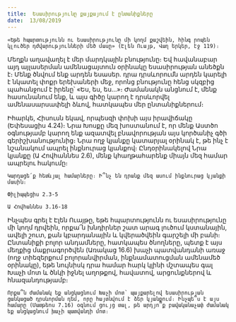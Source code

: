 ```yaml
---
title:  Եսասիրությունը քայքայում է ընտանիքները
date:  13/08/2019
---
```


`«Եթե հպարտությունն ու եսասիրությունը մի կողմ քաշվեին, հինգ րոպեն կլուծեր դժվարությունների մեծ մասը» (Էլեն Ուայթ, Վաղ երկեր, էջ 119)։`

Մեղքն աղավաղել է մեր մարդկային բնությունը։ Եվ հավանաբար այդ այլասերման ամենացայտուն օրինակը եսասիրության անեծքն է։ Մենք ծնվում ենք արդեն եսասեր. դրա դրսևորումն արդեն կարելի է նկատել փոքր երեխաների մեջ, որոնց բնությունը հենց սկզբից պահանջում է իրենը՝ «Ես, ես, ես…»։ Ժամանակն անցնում է, մենք հասունանում ենք, և այս գիծը կարող է դրսևորվել ամենասարսափելի ձևով, հատկապես մեր ընտանիքներում։

Իհարկե, Հիսուսն եկավ, որպեսզի փոխի այս իրավիճակը (Եփեսացիս 4.24)։ Նրա Խոսքը մեզ խոստանում է, որ մենք Աստծո օգնությամբ կարող ենք ազատվել բնավորության այս կործանիչ գծի գերիշխանությունից։ Նրա ողջ կյանքը կատարյալ օրինակ է, թե ինչ է նշանակում ապրել ինքնուրաց կյանքով։ Ընդօրինակելով Նրա կյանքը (Ա Հովհաննես 2.6), մենք կհաղթահարենք միայն մեզ համար ապրելու հակումը։

`Կարդացե՛ք հետևյալ համարները։ Ի՞նչ են դրանք մեզ ասում ինքնուրաց կյանքի մասին։`

`Փիլիպպեցիս 2.3-5`

`Ա Հովհաննես 3.16-18`

Ինչպես գրել է Էլեն Ուայթը, եթե հպարտությունն ու եսասիրությունը մի կողմ դրվեին, որքա՜ն խնդիրներ շատ արագ լուծում կստանային, ավելի շուտ, քան կբարդանային և կվերածվեին գարշելի մի բանի։ Ընտանիքի բոլոր անդամները, հատկապես ծնողները, պետք է այս մեղքից մաքրագործվեն (Առակաց 16.6) խաչի պատվանդանի առաջ (ողջ տիեզերքում բոլորանվիրման, ինքնամատուցման ամենամեծ օրինակը), եթե նույնիսկ դրա համար հարկ կլինի մշտապես գալ Խաչի մոտ և ծնկի իջնել աղոթքով, հավատով, արցունքներով և հնազանդությամբ։

`Որքա՞ն ժամանակ եք անցկացնում Խաչի մոտ՝ պայքարելով եսասիրության ցանկացած դրսևորման դեմ, որը հայտնվում է ձեր կյանքում։ Ինչպե՞ս է այս համարը (Մատթեոս 7.16) օգնում ցույց տալ, թե արդյո՞ք բավականաչափ ժամանակ եք անցկացնում խաչի պատվանդի մոտ։`